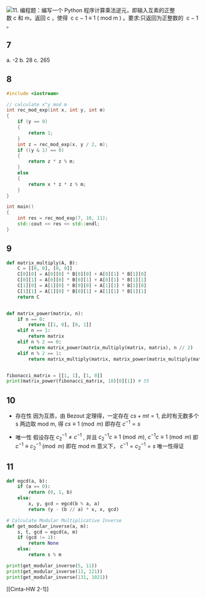![](https://img.ynchen.me/2022/09/ece0e99236b53cce4eafda40fb668bdd.webp)11. 编程题：编写一个 Python 程序计算乘法逆元，即输入互素的正整数 c 和 m，返回 c ，使得 
c
c
−
1
≡
1
(
mod
m
)
。要求:只返回为正整数的 
c
−
1
。
## 7
a. -2
b. 28
c. 265

## 8
```c++
#include <iostream>

// calculate x^y mod m
int rec_mod_exp(int x, int y, int m)
{
    if (y == 0)
    {
        return 1;
    }
    int z = rec_mod_exp(x, y / 2, m);
    if ((y & 1) == 0)
    {
        return z * z % m;
    }
    else
    {
        return x * z * z % m;
    }
}

int main()
{
    int res = rec_mod_exp(7, 10, 11);
    std::cout << res << std::endl;
}
```

## 9
```python
def matrix_multiply(A, B):
    C = [[0, 0], [0, 0]]
    C[0][0] = A[0][0] * B[0][0] + A[0][1] * B[1][0]
    C[0][1] = A[0][0] * B[0][1] + A[0][1] * B[1][1]
    C[1][0] = A[1][0] * B[0][0] + A[1][1] * B[1][0]
    C[1][1] = A[1][0] * B[0][1] + A[1][1] * B[1][1]
    return C


def matrix_power(matrix, n):
    if n == 0:
        return [[1, 0], [0, 1]]
    elif n == 1:
        return matrix
    elif n % 2 == 0:
        return matrix_power(matrix_multiply(matrix, matrix), n // 2)
    elif n % 2 == 1:
        return matrix_multiply(matrix, matrix_power(matrix_multiply(matrix, matrix), n // 2))


fibonacci_matrix = [[1, 1], [1, 0]]
print(matrix_power(fibonacci_matrix, 10)[0][1]) # 55
```

## 10
- 存在性
因为互质，由 Bezout 定理得，一定存在 $cs + mt = 1$, 此时有无数多个 s
两边取 mod m, 得 $cs \equiv 1 \pmod{m}$
即存在 $c^{-1} = s$

- 唯一性
假设存在 $c_2^{-1} \neq c^{-1}$ , 并且 $c_2^{-1}c \equiv 1 \pmod{m}$, $c^{-1}c \equiv 1 \pmod{m}$
即 $c^{-1} \equiv c_2^{-1} \pmod{m}$
即在 mod m 意义下， $c^{-1} = c_2^{-1} = s$
唯一性得证

## 11
```python
def egcd(a, b):
    if (a == 0):
        return (0, 1, b)
    else:
        x, y, gcd = egcd(b % a, a)
        return (y - (b // a) * x, x, gcd)

# Calculate Modular Multiplicative Inverse
def get_modular_inverse(a, m):
    s, t, gcd = egcd(a, m)
    if (gcd != 1):
        return None
    else:
        return s % m

print(get_modular_inverse(5, 11))
print(get_modular_inverse(13, 121))
print(get_modular_inverse(131, 1021))
```
[[Cinta-HW 2-1]]